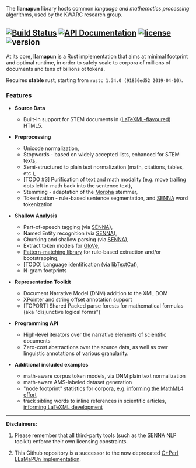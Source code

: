 The **llamapun** library hosts common _language and mathematics processing_ algorithms, used by the KWARC research group.

[![Build Status](https://travis-ci.org/KWARC/llamapun.svg?branch=master)](https://travis-ci.org/KWARC/llamapun)
[![API Documentation](https://img.shields.io/badge/docs-API-blue.svg)](http://kwarc.github.io/llamapun/llamapun/index.html)
[![license](http://img.shields.io/badge/license-GPLv3-blue.svg)](https://raw.githubusercontent.com/KWARC/llamapun/master/LICENSE)
![version](https://img.shields.io/badge/version-0.2.3-orange.svg)
---
At its core, **llamapun** is a [Rust](http://rust-lang.org/) implementation that aims at minimal footprint and optimal runtime, in order to safely scale to corpora of millions of documents and tens of billions ot tokens.

Requires **stable** rust, starting from `rustc 1.34.0 (91856ed52 2019-04-10)`.

### Features

 * **Source Data**
   * Built-in support for STEM documents in ([LaTeXML-flavoured](https://github.com/brucemiller/LaTeXML/)) HTML5.

 * **Preprocessing**
   * Unicode normalization,
   * Stopwords - based on widely accepted lists, enhanced for STEM texts,
   * Semi-structured to plain text normalization (math, citations, tables, etc.),
   * [TODO #3] Purification of text and math modality (e.g. move trailing dots left in math back into the sentence text),
   * Stemming - adaptation of the [Morpha](http://www.sussex.ac.uk/Users/johnca/morph.html) stemmer,
   * Tokenization - rule-based sentence segmentation, and [SENNA](http://ml.nec-labs.com/senna/) word tokenization

 * **Shallow Analysis**
   * Part-of-speech tagging (via [SENNA](http://ml.nec-labs.com/senna/)),
   * Named Entity recognition (via [SENNA](http://ml.nec-labs.com/senna/)),
   * Chunking and shallow parsing (via [SENNA](http://ml.nec-labs.com/senna/)),
   * Extract token models for [GloVe](http://nlp.stanford.edu/projects/glove/),
   * [Pattern-matching library](doc/pattern_matching.md) for rule-based extraction and/or bootstrapping,
   * [TODO] Language identification (via [libTextCat](http://software.wise-guys.nl/libtextcat/)),
   * N-gram footprints

 * **Representation Toolkit**
   * Document Narrative Model (DNM) addition to the XML DOM
   * XPointer and string offset annotation support
   * [TOPORT] Shared Packed parse forests for mathematical formulas (aka "disjunctive logical forms")

 * **Programming API**
   * High-level iterators over the narrative elements of scientific documents
   * Zero-cost abstractions over the source data, as well as over linguistic annotations of various granularity.

 * **Additional included examples**
   * math-aware corpus token models, via DNM plain text normalization
   * math-aware AMS-labeled dataset generation
   * "node footprint" statistics for corpora, e.g. [informing the MathML4 effort](https://github.com/mathml-refresh/mathml/issues/55#issuecomment-475916070)
   * track sibling words to inline references in scientific articles, [informing LaTeXML development](https://github.com/brucemiller/LaTeXML/issues/1043#issuecomment-478249149)

---

**Disclaimers:**

  1. Please remember that all third-party tools (such as the [SENNA](http://ml.nec-labs.com/senna/) NLP toolkit) enforce their own licensing constraints.

  2. This Github repository is a successor to the now deprecated [C+Perl LLaMaPUn implementation](https://github.com/KWARC/deprecated-LLaMaPUn).
